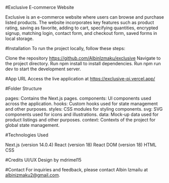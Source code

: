 #Exclusive E-commerce Website

Exclusive is an e-commerce website where users can browse and purchase listed products. The website incorporates key features such as product rating, saving as favorite, adding to cart, specifying quantities, encrypted signup, matching login, contact form, and checkout form, saved forms in local storage.


#Installation
To run the project locally, follow these steps:

Clone the repository https://github.com/AlbinIzmaku/exclusive
Navigate to the project directory.
Run npm install to install dependencies.
Run npm run dev to start the development server.


#App URL
Access the live application at https://exclusive-pi.vercel.app/


#Folder Structure

pages: Contains the Next.js pages.
components: UI components used across the application.
hooks: Custom hooks used for state management and other purposes.
styles: CSS modules for styling components.
svg: SVG components used for icons and illustrations.
data: Mock-up data used for product listings and other purposes.
context: Contexts of the project for global state management.


#Technologies Used

Next.js (version 14.0.4)
React (version 18)
React DOM (version 18)
HTML
CSS


#Credits
UI/UX Design by mdrimel15


#Contact
For inquiries and feedback, please contact Albin Izmailu at albinizmaku2@gmail.com.